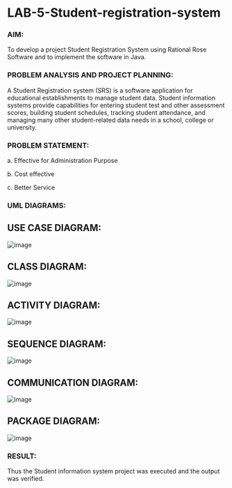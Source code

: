 # LAB-5-Student-registration-system
### AIM:
To develop a project Student Registration System using Rational Rose Software and to
implement the software in Java.
### PROBLEM ANALYSIS AND PROJECT PLANNING:
A Student Registration system (SRS) is a software application for educational
establishments to manage student data. Student information systems provide capabilities for
entering student test and other assessment scores, building student schedules, tracking student
attendance, and managing many other student-related data needs in a school, college or
university.
### PROBLEM STATEMENT:

a. Effective for Administration Purpose

b. Cost effective

c. Better Service
### UML DIAGRAMS:
## USE CASE DIAGRAM:
![image](https://github.com/Mythilidharman/LAB-5-Student-registration-system/assets/119104110/8048889d-fa53-456b-ae81-9f9418f12a98)
## CLASS DIAGRAM:
![image](https://github.com/Mythilidharman/LAB-5-Student-registration-system/assets/119104110/c3ad1bbb-f55f-409a-98fb-22b075ab7be9)
## ACTIVITY DIAGRAM:
![image](https://github.com/Mythilidharman/LAB-5-Student-registration-system/assets/119104110/47507790-a578-45ef-872d-6219ac58bdb6)
## SEQUENCE DIAGRAM:
![image](https://github.com/Mythilidharman/LAB-5-Student-registration-system/assets/119104110/2a989fe3-4db4-4a3b-9251-08f209126209)
## COMMUNICATION DIAGRAM:
![image](https://github.com/Mythilidharman/LAB-5-Student-registration-system/assets/119104110/b03a1d31-4a7e-44ed-b087-f9dc0b7b7687)
## PACKAGE DIAGRAM:
![image](https://github.com/Mythilidharman/LAB-5-Student-registration-system/assets/119104110/4d7796e8-cd88-4b5e-9932-53f7d734fcbc)


### RESULT:
Thus the Student information system project was executed and the output was
verified.

